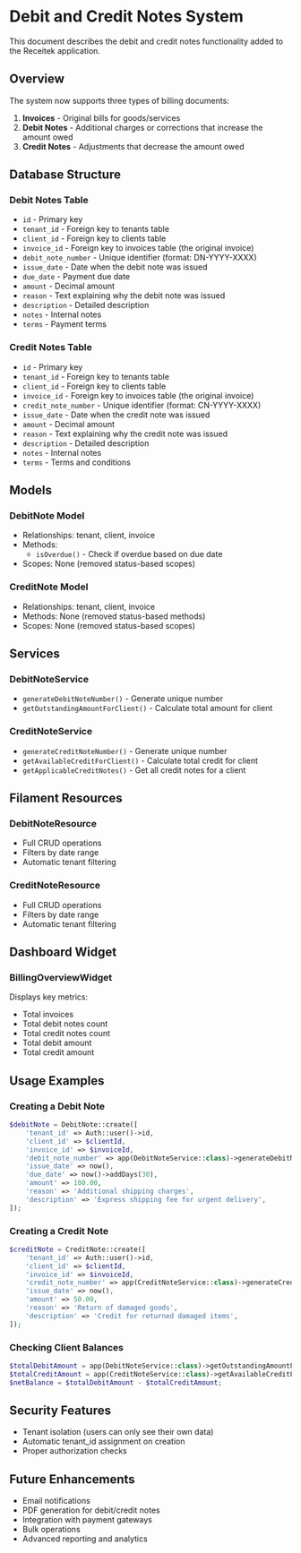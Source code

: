 # Debit and Credit Notes System

This document describes the debit and credit notes functionality added to the Receitek application.

## Overview

The system now supports three types of billing documents:

1. **Invoices** - Original bills for goods/services
2. **Debit Notes** - Additional charges or corrections that increase the amount owed
3. **Credit Notes** - Adjustments that decrease the amount owed

## Database Structure

### Debit Notes Table
- `id` - Primary key
- `tenant_id` - Foreign key to tenants table
- `client_id` - Foreign key to clients table
- `invoice_id` - Foreign key to invoices table (the original invoice)
- `debit_note_number` - Unique identifier (format: DN-YYYY-XXXX)
- `issue_date` - Date when the debit note was issued
- `due_date` - Payment due date
- `amount` - Decimal amount
- `reason` - Text explaining why the debit note was issued
- `description` - Detailed description
- `notes` - Internal notes
- `terms` - Payment terms

### Credit Notes Table
- `id` - Primary key
- `tenant_id` - Foreign key to tenants table
- `client_id` - Foreign key to clients table
- `invoice_id` - Foreign key to invoices table (the original invoice)
- `credit_note_number` - Unique identifier (format: CN-YYYY-XXXX)
- `issue_date` - Date when the credit note was issued
- `amount` - Decimal amount
- `reason` - Text explaining why the credit note was issued
- `description` - Detailed description
- `notes` - Internal notes
- `terms` - Terms and conditions

## Models

### DebitNote Model
- Relationships: tenant, client, invoice
- Methods:
  - `isOverdue()` - Check if overdue based on due date
- Scopes: None (removed status-based scopes)

### CreditNote Model
- Relationships: tenant, client, invoice
- Methods: None (removed status-based methods)
- Scopes: None (removed status-based scopes)

## Services

### DebitNoteService
- `generateDebitNoteNumber()` - Generate unique number
- `getOutstandingAmountForClient()` - Calculate total amount for client

### CreditNoteService
- `generateCreditNoteNumber()` - Generate unique number
- `getAvailableCreditForClient()` - Calculate total credit for client
- `getApplicableCreditNotes()` - Get all credit notes for a client

## Filament Resources

### DebitNoteResource
- Full CRUD operations
- Filters by date range
- Automatic tenant filtering

### CreditNoteResource
- Full CRUD operations
- Filters by date range
- Automatic tenant filtering

## Dashboard Widget

### BillingOverviewWidget
Displays key metrics:
- Total invoices
- Total debit notes count
- Total credit notes count
- Total debit amount
- Total credit amount

## Usage Examples

### Creating a Debit Note
```php
$debitNote = DebitNote::create([
    'tenant_id' => Auth::user()->id,
    'client_id' => $clientId,
    'invoice_id' => $invoiceId,
    'debit_note_number' => app(DebitNoteService::class)->generateDebitNoteNumber(),
    'issue_date' => now(),
    'due_date' => now()->addDays(30),
    'amount' => 100.00,
    'reason' => 'Additional shipping charges',
    'description' => 'Express shipping fee for urgent delivery',
]);
```

### Creating a Credit Note
```php
$creditNote = CreditNote::create([
    'tenant_id' => Auth::user()->id,
    'client_id' => $clientId,
    'invoice_id' => $invoiceId,
    'credit_note_number' => app(CreditNoteService::class)->generateCreditNoteNumber(),
    'issue_date' => now(),
    'amount' => 50.00,
    'reason' => 'Return of damaged goods',
    'description' => 'Credit for returned damaged items',
]);
```

### Checking Client Balances
```php
$totalDebitAmount = app(DebitNoteService::class)->getOutstandingAmountForClient($clientId);
$totalCreditAmount = app(CreditNoteService::class)->getAvailableCreditForClient($clientId);
$netBalance = $totalDebitAmount - $totalCreditAmount;
```

## Security Features

- Tenant isolation (users can only see their own data)
- Automatic tenant_id assignment on creation
- Proper authorization checks

## Future Enhancements

- Email notifications
- PDF generation for debit/credit notes
- Integration with payment gateways
- Bulk operations
- Advanced reporting and analytics 